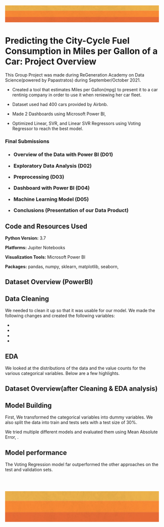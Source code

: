 <html>

<p align="left"><img width="1000" height="auto" src="Images/header.PNG"></p>          

<body>

<p>

 

# Predicting the City-Cycle Fuel Consumption in Miles per Gallon of a Car: Project Overview 
This Group Project was made during ReGeneration Academy on Data Science(powered by Papastratos) during September/October 2021.
 
* Created a tool that estimates Miles per Gallon(mpg) to present it to a car rentinig company in order to use it when reniewing her car fleet.

* Dataset used had 400 cars provided by Airbnb.

* Made 2 Dashboards using Microsoft Power BI, 

* Optimized Linear, SVR, and Linear SVR  Regressors using Voting Regressor to reach the best model. 
 
<h3>Final Submissions<h3>

* Overview of the Data with Power BI (D01)

* Exploratory Data Analysis (D02)

* Preprocessing (D03)

* Dashboard with Power BI (D04)

* Machine Learning Model (D05)

* Conclusions (Presentation of our Data Product)




## Code and Resources Used 

**Python Version:** 3.7  
 
**Platforms:** Jupiter Notebooks
 
**Visualization Tools:** Microsoft Power BI

**Packages:** pandas, numpy, sklearn, matplotlib, seaborn, 

## Dataset Overview (PowerBI)
 
## Data Cleaning

We needed to clean it up so that it was usable for our model. We made the following changes and created the following variables:



*  

*  

*  

*  



## EDA

We looked at the distributions of the data and the value counts for the various categorical variables. Below are a few highlights. 


## Dataset Overview(after Cleaning & EDA analysis) 

## Model Building 


First, We transformed the categorical variables into dummy variables. We also split the data into train and tests sets with a test size of 30%.   


We tried multiple different models and evaluated them using Mean Absolute Error, .    


## Model performance

The Voting Regression model far outperformed the other approaches on the test and validation sets. 


<br>
<br>
<p align="center"><kbd><img width="1000" height="100" src="Images/header.PNG"></kbd></p><br>                     
<br>
</body>
</html>

